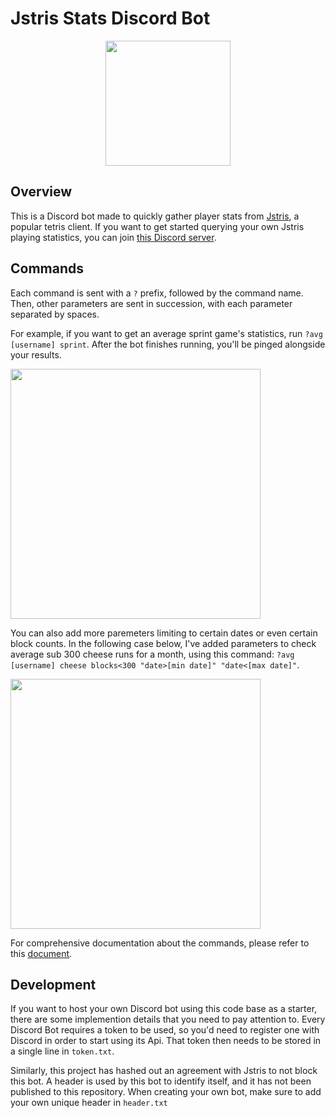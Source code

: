 # Jstris Stats Discord Bot 

<div align="center"><img src="https://i.imgur.com/WDUv9f0.png" height="200" ></a></div>

## Overview

This is a Discord bot made to quickly gather player stats from [Jstris](https://jstris.jezevec10.com), a popular tetris client. If you want to get started querying your own Jstris playing statistics, you can join [this Discord server](https://discord.gg/vdYVCvvKT4).

## Commands

Each command is sent with a ```?``` prefix, followed by the command name. Then, other parameters are sent in succession, with each parameter separated by spaces. 

For example, if you want to get an average sprint game's statistics, run ```?avg [username] sprint```. After the bot finishes running, you'll be pinged alongside your results.

<div><img src="https://i.imgur.com/VHGwmQI.png" height="400" ></div>

You can also add more paremeters limiting to certain dates or even certain block counts. In the following case below, I've added parameters to check average sub 300 cheese runs for a month, using this command:
```?avg [username] cheese blocks<300 "date>[min date]" "date<[max date]"```. 

<div><img src="https://i.imgur.com/ZXlTaWh.png" height="400" ></div>

For comprehensive documentation about the commands, please refer to this [document](https://docs.google.com/document/d/1D54qjRTNmkOBXcvff1vpiph5E5txnd6J6R2oI9e6ZMM/edit?usp=sharing).

## Development

If you want to host your own Discord bot using this code base as a starter, there are some implemention details that you need to pay attention to. Every Discord Bot requires a token to be used, so you'd need to register one with Discord in order to start using its Api. That token then needs to be stored in a single line in ```token.txt```.

Similarly, this project has hashed out an agreement with Jstris to not block this bot. A header is used by this bot to identify itself, and it has not been published to this repository. When creating your own bot, make sure to add your own unique header in ```header.txt```